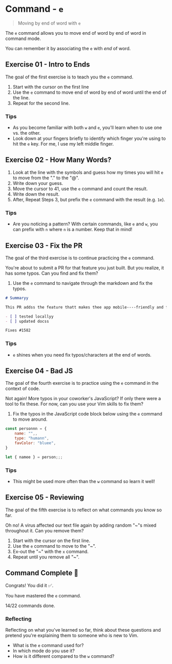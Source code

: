# Command - `e`

> Moving by end of word with `e`

The `e` command allows you to move end of word by end of word in command mode.

You can remember it by associating the `e` with *end* of word.

## Exercise 01  - Intro to Ends

The goal of the first exercise is to teach you the `e` command.

1. Start with the cursor on the first line
2. Use the `e` command to move end of word by end of word until the end of the line.
3. Repeat for the second line.

<!-- Text for exercise starts

Keep an eye on the cursor. See how it skips spaces?

See how it moves with punctuation, like, commas and!? Other stuff??

Text for exercise ends -->

### Tips

- As you become familiar with both `w` and `e`, you'll learn when to use one vs. the other.
- Look down at your fingers briefly to identify which finger you're using to hit the `e` key. For me, I use my left middle finger.

## Exercise 02 - How Many Words?

1. Look at the line with the symbols and guess how my times you will hit `e` to move from the "." to the "@".
2. Write down your guess.
3. Move the cursor to 41, use the `e` command and count the result.
4. Write down the result.
5. After, Repeat Steps 3, but prefix the `e` command with the result (e.g. `1e`).

<!-- Text for exercise starts

Guess:

. ! & ? js # *$% ^ & @

Result:

Text for exercise ends -->

### Tips

- Are you noticing a pattern? With certain commands, like `e` and `w`, you can prefix with `n` where `n` is a number. Keep that in mind!

## Exercise 03  - Fix the PR

The goal of the third exercise is to continue practicing the `e` command.

You're about to submit a PR for that feature you just built. But you realize, it has some typos. Can you find and fix them?

1. Use the `e` command to navigate through the markdown and fix the typos.

<!-- Text for exercise starts -->

```markdown
# Summaryy

This PR addss the feature thatt makes thee app mobile----friendly and fixess thatt weirdd IE11 bugg.

- [ ] tested locallyy
- [ ] updated docss

Fixes #1582
```

<!-- Text for exercise ends -->

### Tips

- `e` shines when you need fix typos/characters at the end of words.

## Exercise 04 - Bad JS

The goal of the fourth exercise is to practice using the `e` command in the context of code.

Not again! More typos in your coworker's JavaScript? If only there were a tool to fix these. For now, can you use your Vim skills to fix them?

1. Fix the typos in the JavaScript code block below using the `e` command to move around.

<!-- Text for exercise starts -->

```javascript
const personnn = {
    name: "",,
    type: "humann",
    favColor: "bluee",
}

let { namee } = person;;;
```

<!-- Text for exercise ends -->

### Tips

- This might be used more often than the `w` command so learn it well!

## Exercise 05 - Reviewing

The goal of the fifth exercise is to reflect on what commands you know so far.

Oh no! A virus affected our text file again by adding random "~"s mixed throughout it. Can you remove them?

1. Start with the cursor on the first line.
2. Use the `e` command to move to the "~".
3. Ex-out the "~" with the `x` command.
4. Repeat until you remove all "~".

<!-- Text for exercise starts

- `h` moves left toward~ the *house*
- `j` moves~ down (*jumping*~ off a ledge)
- `k` moves up~ (*kicking* a soccer ball upward)
- `l` moves right~ (*left*to right, like English)
- `i` lets me *insert* text~
- `a` lets me insert text *after* the cursor
- `I` lets me *Initially* insert text~
- `A` lets me~ *Append* text
- `x` lets me *ex-out* a~ character
- `r` lets me *replace*~ a character
- `o` ~inserts a line below the *original* line
- `O` inserts a~ line *Over* the current line
- `w` moves word~ by word
- `e` moves *end* of word~ by end of word

Text for exercise ends -->

## Command Complete 🎉

Congrats! You did it ✅.

You have mastered the `e` command.

14/22 commands done.

### Reflecting

Reflecting on what you've learned so far, think about these questions and pretend you're explaining them to someone who is new to Vim.

- What is the `e` command used for?
- In which mode do you use it?
- How is it different compared to the `w` command?
